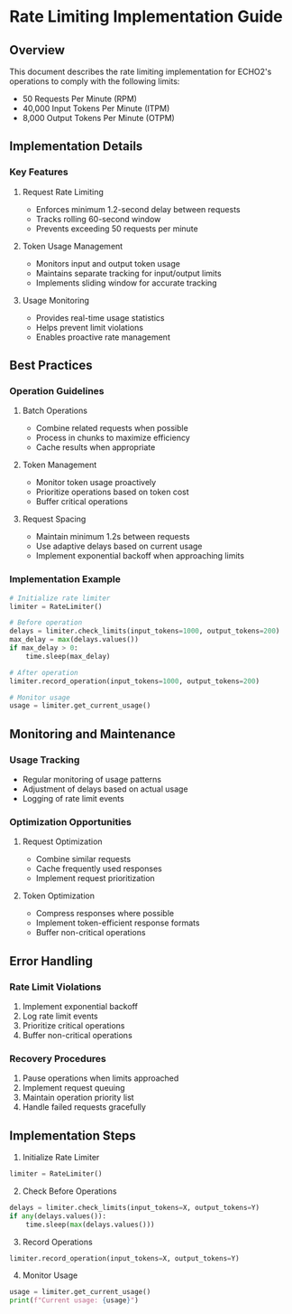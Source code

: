 # Rate Limiting Implementation Guide

## Overview
This document describes the rate limiting implementation for ECHO2's operations to comply with the following limits:
- 50 Requests Per Minute (RPM)
- 40,000 Input Tokens Per Minute (ITPM)
- 8,000 Output Tokens Per Minute (OTPM)

## Implementation Details

### Key Features
1. Request Rate Limiting
   - Enforces minimum 1.2-second delay between requests
   - Tracks rolling 60-second window
   - Prevents exceeding 50 requests per minute

2. Token Usage Management
   - Monitors input and output token usage
   - Maintains separate tracking for input/output limits
   - Implements sliding window for accurate tracking

3. Usage Monitoring
   - Provides real-time usage statistics
   - Helps prevent limit violations
   - Enables proactive rate management

## Best Practices

### Operation Guidelines
1. Batch Operations
   - Combine related requests when possible
   - Process in chunks to maximize efficiency
   - Cache results when appropriate

2. Token Management
   - Monitor token usage proactively
   - Prioritize operations based on token cost
   - Buffer critical operations

3. Request Spacing
   - Maintain minimum 1.2s between requests
   - Use adaptive delays based on current usage
   - Implement exponential backoff when approaching limits

### Implementation Example
```python
# Initialize rate limiter
limiter = RateLimiter()

# Before operation
delays = limiter.check_limits(input_tokens=1000, output_tokens=200)
max_delay = max(delays.values())
if max_delay > 0:
    time.sleep(max_delay)

# After operation
limiter.record_operation(input_tokens=1000, output_tokens=200)

# Monitor usage
usage = limiter.get_current_usage()
```

## Monitoring and Maintenance

### Usage Tracking
- Regular monitoring of usage patterns
- Adjustment of delays based on actual usage
- Logging of rate limit events

### Optimization Opportunities
1. Request Optimization
   - Combine similar requests
   - Cache frequently used responses
   - Implement request prioritization

2. Token Optimization
   - Compress responses where possible
   - Implement token-efficient response formats
   - Buffer non-critical operations

## Error Handling

### Rate Limit Violations
1. Implement exponential backoff
2. Log rate limit events
3. Prioritize critical operations
4. Buffer non-critical operations

### Recovery Procedures
1. Pause operations when limits approached
2. Implement request queuing
3. Maintain operation priority list
4. Handle failed requests gracefully

## Implementation Steps

1. Initialize Rate Limiter
```python
limiter = RateLimiter()
```

2. Check Before Operations
```python
delays = limiter.check_limits(input_tokens=X, output_tokens=Y)
if any(delays.values()):
    time.sleep(max(delays.values()))
```

3. Record Operations
```python
limiter.record_operation(input_tokens=X, output_tokens=Y)
```

4. Monitor Usage
```python
usage = limiter.get_current_usage()
print(f"Current usage: {usage}")
```